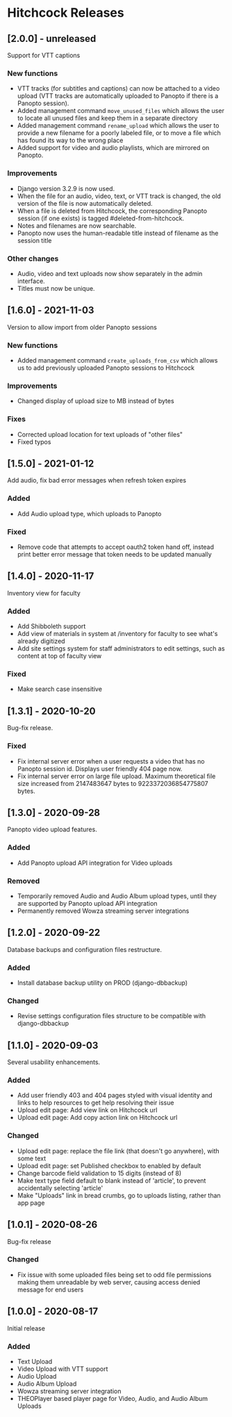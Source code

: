 # Hitchcock Releases

## [2.0.0] - unreleased
Support for VTT captions

### New functions
- VTT tracks (for subtitles and captions) can now be attached to a video
  upload (VTT tracks are automatically uploaded to Panopto if there is a
  Panopto session).
- Added management command `move_unused_files` which allows the user to locate
  all unused files and keep them in a separate directory
- Added management command `rename_upload` which allows the user to provide
  a new filename for a poorly labeled file, or to move a file which has found
  its way to the wrong place
- Added support for video and audio playlists, which are mirrored on Panopto.

### Improvements
- Django version 3.2.9 is now used.
- When the file for an audio, video, text, or VTT track is changed, the old
  version of the file is now automatically deleted.
- When a file is deleted from Hitchcock, the corresponding Panopto session
  (if one exists) is tagged #deleted-from-hitchcock.
- Notes and filenames are now searchable.
- Panopto now uses the human-readable title instead of filename as the
  session title

### Other changes
- Audio, video and text uploads now show separately in the admin interface.
- Titles must now be unique.

## [1.6.0] - 2021-11-03
Version to allow import from older Panopto sessions

### New functions
- Added management command `create_uploads_from_csv` which allows us to add
  previously uploaded Panopto sessions to Hitchcock

### Improvements
- Changed display of upload size to MB instead of bytes

### Fixes
- Corrected upload location for text uploads of "other files"
- Fixed typos

## [1.5.0] - 2021-01-12
Add audio, fix bad error messages when refresh token expires

### Added
- Add Audio upload type, which uploads to Panopto

### Fixed
- Remove code that attempts to accept oauth2 token hand off, instead print better error message that token needs to be updated manually

## [1.4.0] - 2020-11-17
Inventory view for faculty

### Added
- Add Shibboleth support
- Add view of materials in system at /inventory for faculty to see what's already digitized
- Add site settings system for staff administrators to edit settings, such as content at top of faculty view

### Fixed
- Make search case insensitive

## [1.3.1] - 2020-10-20
Bug-fix release.

### Fixed
- Fix internal server error when a user requests a video that has no Panopto session id. Displays user friendly 404 page now.
- Fix internal server error on large file upload. Maximum theoretical file size increased from 2147483647 bytes to 9223372036854775807 bytes.

## [1.3.0] - 2020-09-28
Panopto video upload features.

### Added
- Add Panopto upload API integration for Video uploads

### Removed
- Temporarily removed Audio and Audio Album upload types, until they are supported by Panopto upload API integration
- Permanently removed Wowza streaming server integrations

## [1.2.0] - 2020-09-22
Database backups and configuration files restructure.

### Added
- Install database backup utility on PROD (django-dbbackup)

### Changed
- Revise settings configuration files structure to be compatible with django-dbbackup

## [1.1.0] - 2020-09-03
Several usability enhancements.

### Added
- Add user friendly 403 and 404 pages styled with visual identity and links to help resources to get help resolving their issue
- Upload edit page: Add view link on Hitchcock url
- Upload edit page: Add copy action link on Hitchcock url

### Changed
- Upload edit page: replace the file link (that doesn't go anywhere), with some text
- Upload edit page: set Published checkbox to enabled by default
- Change barcode field validation to 15 digits (instead of 8)
- Make text type field default to blank instead of 'article', to prevent accidentally selecting 'article'
- Make "Uploads" link in bread crumbs, go to uploads listing, rather than app page

## [1.0.1] - 2020-08-26
Bug-fix release

### Changed
- Fix issue with some uploaded files being set to odd file permissions making them unreadable by web server, causing access denied message for end users

## [1.0.0] - 2020-08-17
Initial release

### Added
- Text Upload
- Video Upload with VTT support
- Audio Upload
- Audio Album Upload
- Wowza streaming server integration
- THEOPlayer based player page for Video, Audio, and Audio Album Uploads
